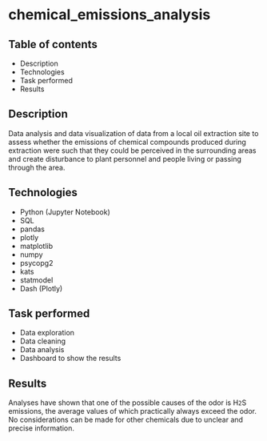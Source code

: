 # chemical_emissions_analysis

## Table of contents
- Description
- Technologies
- Task performed
- Results

## Description
Data analysis and data visualization of data from a local oil extraction site to assess whether the emissions of chemical compounds produced during extraction were such that they could be perceived in the surrounding areas and create disturbance to plant personnel and people living or passing through the area.

## Technologies
- Python (Jupyter Notebook)
- SQL
- pandas
- plotly
- matplotlib
- numpy
- psycopg2
- kats
- statmodel
- Dash (Plotly)

## Task performed
- Data exploration 
- Data cleaning 
- Data analysis
- Dashboard to show the results

## Results

Analyses have shown that one of the possible causes of the odor is H`2`S emissions, the average values of which practically always exceed the odor.
No considerations can be made for other chemicals due to unclear and precise information.

